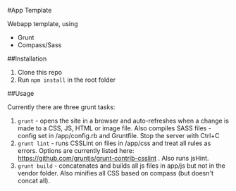 #App Template

Webapp template, using

- Grunt
- Compass/Sass

##Installation

1. Clone this repo
2. Run `npm install` in the root folder

##Usage

Currently there are three grunt tasks:

1. `grunt` - opens the site in a browser and auto-refreshes when a change is made to a CSS, JS, HTML or image file.
Also compiles SASS files - config set in /app/config.rb and Gruntfile. Stop the server with Ctrl+C
1. `grunt lint` - runs CSSLint on files in /app/css and treat all rules as errors. Options are 
currently listed here: https://github.com/gruntjs/grunt-contrib-csslint . Also runs jsHint.
1. `grunt build` - concatenates and builds all js files in app/js but not in the vendor folder.
Also minifies all CSS based on compass (but doesn't concat all).
